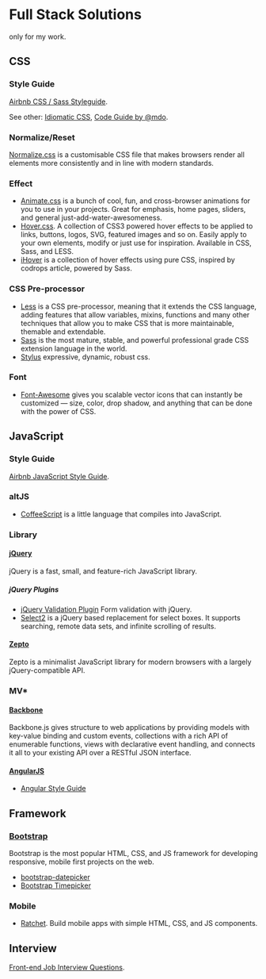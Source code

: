 # Full Stack Solutions

only for my work.

## CSS

### Style Guide 

[Airbnb CSS / Sass Styleguide](https://github.com/airbnb/css).

See other: [Idiomatic CSS](https://github.com/necolas/idiomatic-css), [Code Guide by @mdo](http://mdo.github.io/code-guide/#css).

### Normalize/Reset

[Normalize.css](http://necolas.github.io/normalize.css/) is a customisable CSS file that makes browsers render all elements more consistently and in line with modern standards.

### Effect

* [Animate.css](http://daneden.github.io/animate.css/) is a bunch of cool, fun, and cross-browser animations for you to use in your projects. Great for emphasis, home pages, sliders, and general just-add-water-awesomeness.
* [Hover.css](http://ianlunn.github.io/Hover/). A collection of CSS3 powered hover effects to be applied to links, buttons, logos, SVG, featured images and so on. Easily apply to your own elements, modify or just use for inspiration. Available in CSS, Sass, and LESS.
* [iHover](http://gudh.github.io/ihover/dist/index.html) is a collection of hover effects using pure CSS, inspired by codrops article, powered by Sass.

### CSS Pre-processor

* [Less](http://lesscss.org) is a CSS pre-processor, meaning that it extends the CSS language, adding features that allow variables, mixins, functions and many other techniques that allow you to make CSS that is more maintainable, themable and extendable.
* [Sass](http://sass-lang.com) is the most mature, stable, and powerful professional grade CSS extension language in the world.
* [Stylus](http://stylus-lang.com) expressive, dynamic, robust css.

### Font

* [Font-Awesome](http://fontawesome.io) gives you scalable vector icons that can instantly be customized — size, color, drop shadow, and anything that can be done with the power of CSS.

## JavaScript

### Style Guide

[Airbnb JavaScript Style Guide](https://github.com/airbnb/javascript).

### altJS

* [CoffeeScript](http://coffeescript.org) is a little language that compiles into JavaScript. 

### Library

#### [jQuery](http://jquery.com)

jQuery is a fast, small, and feature-rich JavaScript library.

##### jQuery Plugins

* [jQuery Validation Plugin](http://jqueryvalidation.org) Form validation with jQuery.
* [Select2](https://select2.github.io) is a jQuery based replacement for select boxes. It supports searching, remote data sets, and infinite scrolling of results.

#### [Zepto](http://zeptojs.com)

Zepto is a minimalist JavaScript library for modern browsers with a largely jQuery-compatible API.

### MV*

#### [Backbone](http://backbonejs.org)

Backbone.js gives structure to web applications by providing models with key-value binding and custom events, collections with a rich API of enumerable functions, views with declarative event handling, and connects it all to your existing API over a RESTful JSON interface.

#### [AngularJS](https://angularjs.org)

* [Angular Style Guide](https://github.com/johnpapa/angular-styleguide)

## Framework

### [Bootstrap](http://getbootstrap.com)

Bootstrap is the most popular HTML, CSS, and JS framework for developing responsive, mobile first projects on the web.

* [bootstrap-datepicker](http://eternicode.github.io/bootstrap-datepicker/)
* [Bootstrap Timepicker](http://jdewit.github.io/bootstrap-timepicker/)

### Mobile

* [Ratchet](http://goratchet.com). Build mobile apps with simple HTML, CSS, and JS components.

## Interview

[Front-end Job Interview Questions](https://github.com/h5bp/Front-end-Developer-Interview-Questions).